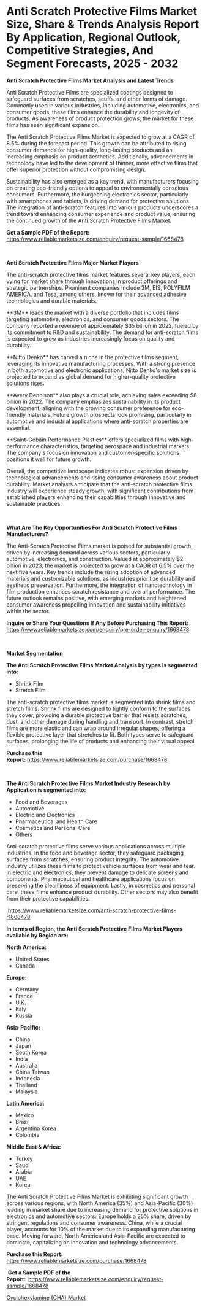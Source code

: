 <p><h1>Anti Scratch Protective Films Market Size, Share & Trends Analysis Report By Application, Regional Outlook, Competitive Strategies, And Segment Forecasts, 2025 - 2032</h1></p><p><strong>Anti Scratch Protective Films Market Analysis and Latest Trends</strong></p>
<p><p>Anti Scratch Protective Films are specialized coatings designed to safeguard surfaces from scratches, scuffs, and other forms of damage. Commonly used in various industries, including automotive, electronics, and consumer goods, these films enhance the durability and longevity of products. As awareness of product protection grows, the market for these films has seen significant expansion.</p><p>The Anti Scratch Protective Films Market is expected to grow at a CAGR of 8.5% during the forecast period. This growth can be attributed to rising consumer demands for high-quality, long-lasting products and an increasing emphasis on product aesthetics. Additionally, advancements in technology have led to the development of thinner, more effective films that offer superior protection without compromising design. </p><p>Sustainability has also emerged as a key trend, with manufacturers focusing on creating eco-friendly options to appeal to environmentally conscious consumers. Furthermore, the burgeoning electronics sector, particularly with smartphones and tablets, is driving demand for protective solutions. The integration of anti-scratch features into various products underscores a trend toward enhancing consumer experience and product value, ensuring the continued growth of the Anti Scratch Protective Films Market.</p></p>
<p><strong>Get a Sample PDF of the Report:&nbsp;</strong> <a href="https://www.reliablemarketsize.com/enquiry/request-sample/1668478?utm_campaign=2482&utm_medium=2&utm_source=Github&utm_content=ia&utm_term=04042025&utm_id=anti-scratch-protective-films">https://www.reliablemarketsize.com/enquiry/request-sample/1668478</a></p>
<p>&nbsp;</p>
<p><strong>Anti Scratch Protective Films Major Market Players</strong></p>
<p><p>The anti-scratch protective films market features several key players, each vying for market share through innovations in product offerings and strategic partnerships. Prominent companies include 3M, EIS, POLYFILM AMERICA, and Tesa, among others, known for their advanced adhesive technologies and durable materials.</p><p>**3M** leads the market with a diverse portfolio that includes films targeting automotive, electronics, and consumer goods sectors. The company reported a revenue of approximately $35 billion in 2022, fueled by its commitment to R&D and sustainability. The demand for anti-scratch films is expected to grow as industries increasingly focus on quality and durability.</p><p>**Nitto Denko** has carved a niche in the protective films segment, leveraging its innovative manufacturing processes. With a strong presence in both automotive and electronic applications, Nitto Denko's market size is projected to expand as global demand for higher-quality protective solutions rises. </p><p>**Avery Dennison** also plays a crucial role, achieving sales exceeding $8 billion in 2022. The company emphasizes sustainability in its product development, aligning with the growing consumer preference for eco-friendly materials. Future growth prospects look promising, particularly in automotive and industrial applications where anti-scratch properties are essential.</p><p>**Saint-Gobain Performance Plastics** offers specialized films with high-performance characteristics, targeting aerospace and industrial markets. The company's focus on innovation and customer-specific solutions positions it well for future growth.</p><p>Overall, the competitive landscape indicates robust expansion driven by technological advancements and rising consumer awareness about product durability. Market analysts anticipate that the anti-scratch protective films industry will experience steady growth, with significant contributions from established players enhancing their capabilities through innovative and sustainable practices.</p></p>
<p>&nbsp;</p>
<p><strong>What Are The Key Opportunities For Anti Scratch Protective Films Manufacturers?</strong></p>
<p><p>The Anti-Scratch Protective Films market is poised for substantial growth, driven by increasing demand across various sectors, particularly automotive, electronics, and construction. Valued at approximately $2 billion in 2023, the market is projected to grow at a CAGR of 6.5% over the next five years. Key trends include the rising adoption of advanced materials and customizable solutions, as industries prioritize durability and aesthetic preservation. Furthermore, the integration of nanotechnology in film production enhances scratch resistance and overall performance. The future outlook remains positive, with emerging markets and heightened consumer awareness propelling innovation and sustainability initiatives within the sector.</p></p>
<p><strong>Inquire or Share Your Questions If Any Before Purchasing This Report:</strong> <a href="https://www.reliablemarketsize.com/enquiry/pre-order-enquiry/1668478?utm_campaign=2482&utm_medium=2&utm_source=Github&utm_content=ia&utm_term=04042025&utm_id=anti-scratch-protective-films">https://www.reliablemarketsize.com/enquiry/pre-order-enquiry/1668478</a></p>
<p>&nbsp;</p>
<p><strong>Market Segmentation</strong></p>
<p><strong>The Anti Scratch Protective Films Market Analysis by types is segmented into:</strong></p>
<p><ul><li>Shrink Film</li><li>Stretch Film</li></ul></p>
<p><p>The anti-scratch protective films market is segmented into shrink films and stretch films. Shrink films are designed to tightly conform to the surfaces they cover, providing a durable protective barrier that resists scratches, dust, and other damage during handling and transport. In contrast, stretch films are more elastic and can wrap around irregular shapes, offering a flexible protective layer that stretches to fit. Both types serve to safeguard surfaces, prolonging the life of products and enhancing their visual appeal.</p></p>
<p><strong>Purchase this Report:&nbsp;</strong><a href="https://www.reliablemarketsize.com/purchase/1668478?utm_campaign=2482&utm_medium=2&utm_source=Github&utm_content=ia&utm_term=04042025&utm_id=anti-scratch-protective-films">https://www.reliablemarketsize.com/purchase/1668478</a></p>
<p>&nbsp;</p>
<p><strong>The Anti Scratch Protective Films Market Industry Research by Application is segmented into:</strong></p>
<p><ul><li>Food and Beverages</li><li>Automotive</li><li>Electric and Electronics</li><li>Pharmaceutical and Health Care</li><li>Cosmetics and Personal Care</li><li>Others</li></ul></p>
<p><p>Anti-scratch protective films serve various applications across multiple industries. In the food and beverage sector, they safeguard packaging surfaces from scratches, ensuring product integrity. The automotive industry utilizes these films to protect vehicle surfaces from wear and tear. In electric and electronics, they prevent damage to delicate screens and components. Pharmaceutical and healthcare applications focus on preserving the cleanliness of equipment. Lastly, in cosmetics and personal care, these films enhance product durability. Other sectors may also benefit from their protective capabilities.</p></p>
<p><a href="https://www.reliablemarketsize.com/anti-scratch-protective-films-r1668478?utm_campaign=2482&utm_medium=2&utm_source=Github&utm_content=ia&utm_term=04042025&utm_id=anti-scratch-protective-films">&nbsp;https://www.reliablemarketsize.com/anti-scratch-protective-films-r1668478</a></p>
<p><strong>In terms of Region, the Anti Scratch Protective Films Market Players available by Region are:</strong></p>
<p>
    <p> <strong> North America: </strong>
        <ul>
            <li>United States</li>
            <li>Canada</li>
        </ul>
        </p> 
    <p> <strong> Europe: </strong>
        <ul>
            <li>Germany</li>
            <li>France</li>
            <li>U.K.</li>
            <li>Italy</li>
            <li>Russia</li>
        </ul>
        </p> 
    <p> <strong> Asia-Pacific: </strong>
        <ul>
            <li>China</li>
            <li>Japan</li>
            <li>South Korea</li>
            <li>India</li>
            <li>Australia</li>
            <li>China Taiwan</li>
            <li>Indonesia</li>
            <li>Thailand</li>
            <li>Malaysia</li>
        </ul>
        </p> 
    <p> <strong> Latin America: </strong>
        <ul>
            <li>Mexico</li>
            <li>Brazil</li>
            <li>Argentina Korea</li>
            <li>Colombia</li>
        </ul>
        </p> 
    <p> <strong> Middle East & Africa: </strong>
        <ul>
            <li>Turkey</li>
            <li>Saudi</li>
            <li>Arabia</li>
            <li>UAE</li>
            <li>Korea</li>
        </ul>
    </p>
    </p>
<p><p>The Anti Scratch Protective Films Market is exhibiting significant growth across various regions, with North America (35%) and Asia-Pacific (30%) leading in market share due to increasing demand for protective solutions in electronics and automotive sectors. Europe holds a 25% share, driven by stringent regulations and consumer awareness. China, while a crucial player, accounts for 10% of the market due to its expanding manufacturing base. Moving forward, North America and Asia-Pacific are expected to dominate, capitalizing on innovation and technology advancements.</p></p>
<p><strong>Purchase this Report: </strong><a href="https://www.reliablemarketsize.com/purchase/1668478?utm_campaign=2482&utm_medium=2&utm_source=Github&utm_content=ia&utm_term=04042025&utm_id=anti-scratch-protective-films">https://www.reliablemarketsize.com/purchase/1668478</a></p>
<p>&nbsp;<strong>Get a Sample PDF of the Report:&nbsp;&nbsp;</strong><a href="https://www.reliablemarketsize.com/enquiry/request-sample/1668478?utm_campaign=2482&utm_medium=2&utm_source=Github&utm_content=ia&utm_term=04042025&utm_id=anti-scratch-protective-films">https://www.reliablemarketsize.com/enquiry/request-sample/1668478</a></p>
<p><strong></strong></p>
<p><p><a href="https://github.com/hartsockdonnette82/Market-Research-Report-List-1/blob/main/cyclohexylamine-cha-market.md?utm_campaign=2482&utm_medium=2&utm_source=Github&utm_content=ia&utm_term=04042025&utm_id=anti-scratch-protective-films">Cyclohexylamine (CHA) Market</a></p></p>